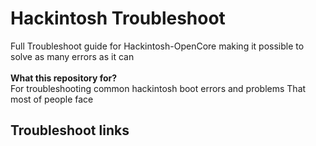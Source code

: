 # Hackintosh Troubleshoot
Full Troubleshoot guide for Hackintosh-OpenCore making it possible to solve as many errors as it can
<br><br>
**What this repository for?** <br>
For troubleshooting common hackintosh boot errors and problems That most of people face

## Troubleshoot links
[ Kernel Panic ]: https://github.com/gytch001/hackintosh-troubleshoot/blob/main/kernelpanic.md
